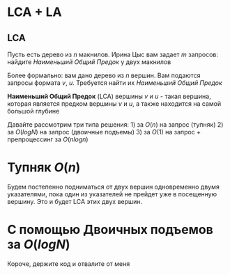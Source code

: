 # LCA + LA

## LCA

Пусть есть дерево из $n$ макнилов. Ирина Цыс вам задает $m$ запросов: найдите *Наименьший Общий Предок* у двух макнилов

Более формально: вам дано дерево из $n$ вершин. Вам подаются запросы формата $v$, $u$. Требуется найти их *Наименьший Общий Предок*

**Наименьший Общий Предок** (LCA) вершины $v$ и $u$ - такая вершина, которая является предком вершины $v$ и $u$, а также находится на самой большой глубине

Давайте рассмотрим три типа решения:
    1) за $O(n)$ на запрос (тупняк)
    2) за $O(logN)$ на запрос (двоичные подъемы)
    3) за $O(1)$ на запрос + препроцессинг за $O(nlogn)$


# Тупняк $O(n)$

Будем постепенно подниматься от двух вершин одновременно двумя указателями, пока один из указателей не прейдет уже в посещенную вершину.
Это и будет LCA этих двух вершин.


# С помощью Двоичных подъемов за $O(logN)$

Короче, держите код и отвалите от меня
